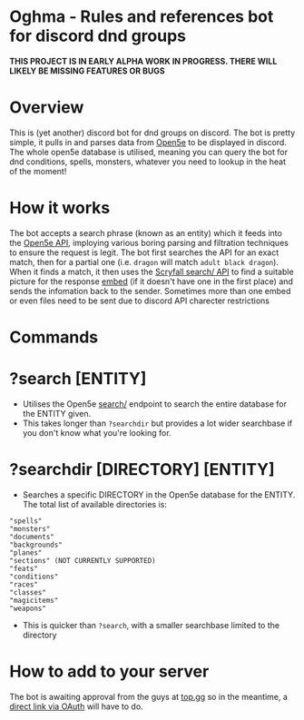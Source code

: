 # Oghma - Rules and references bot for discord dnd groups
**THIS PROJECT IS IN EARLY ALPHA WORK IN PROGRESS. THERE WILL LIKELY BE MISSING FEATURES OR BUGS**

# Overview 
This is (yet another) discord bot for dnd groups on discord. The bot is pretty simple, it pulls in and parses data from [Open5e](https://open5e.com/) to be displayed in discord. The whole open5e database is utilised, meaning you can query the bot for dnd conditions, spells, monsters, whatever you need to lookup in the heat of the moment!

# How it works
The bot accepts a search phrase (known as an entity) which it feeds into the [Open5e API](https://api.open5e.com/), imploying various boring parsing and filtration techniques to ensure the request is legit. The bot first searches the API for an exact match, then for a partial one (i.e. `dragon` will match `adult black dragon`). When it finds a match, it then uses the [Scryfall search/ API](https://api.scryfall.com/cards/search) to find a suitable picture for the response [embed](https://discordjs.guide/popular-topics/embeds.html) (if it doesn't have one in the first place) and sends the infomation back to the sender. Sometimes more than one embed or even files need to be sent due to discord API charecter restrictions

# Commands

# ?search [ENTITY]
- Utilises the Open5e [search/](https://api.open5e.com/search/) endpoint to search the entire database for the ENTITY given.
- This takes longer than `?searchdir` but provides a lot wider searchbase if you don't know what you're looking for.

# ?searchdir [DIRECTORY] [ENTITY]
- Searches a specific DIRECTORY in the Open5e database for the ENTITY. The total list of available directories is:
```
"spells"
"monsters"
"documents"
"backgrounds"
"planes"
"sections" (NOT CURRENTLY SUPPORTED)
"feats"
"conditions"
"races"
"classes"
"magicitems"
"weapons"
```
- This is quicker than `?search`, with a smaller searchbase limited to the directory

# How to add to your server
The bot is awaiting approval from the guys at [top.gg](https://top.gg/) so in the meantime, a [direct link via OAuth](https://discord.com/developers/applications/658336624647733258/oauth2) will have to do.
